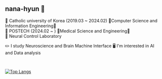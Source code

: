 ## nana-hyun 🥔

🏫 Catholic university of Korea (2019.03 ~ 2024.02) 🐧Computer Science and Information Engineering🐧 <br>
🏫 POSTECH (2024.02 ~ ) 🐥Medical Science and Engineering🐥 <br>
🔭 Neural Control Laboratory

✏️ I study Neuroscience and Brain Machine Interface
🖥️ I'm interested in AI and Data analysis




<br>

[![Top Langs](https://github-readme-stats.vercel.app/api/top-langs/?username=nana-hyun&hide=jupyter%20notebook&layout=compact)](https://github.com/anuraghazra/github-readme-stats)


<!--
**nana-hyun/nana-hyun** is a ✨ _special_ ✨ repository because its `README.md` (this file) appears on your GitHub profile.

Here are some ideas to get you started:

- 🔭 I’m currently working on ...
- 🌱 I’m currently learning ...
- 👯 I’m looking to collaborate on ...
- 🤔 I’m looking for help with ...
- 💬 Ask me about ...
- 📫 How to reach me: ...
- 😄 Pronouns: ...
- ⚡ Fun fact: ...
-->
